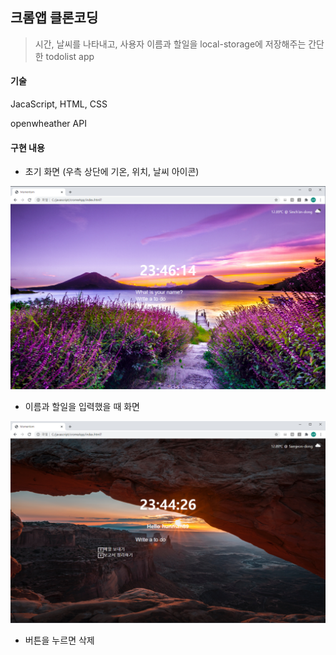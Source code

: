 ## 크롬앱 클론코딩

> 시간, 날씨를 나타내고, 사용자 이름과 할일을 local-storage에 저장해주는 간단한 todolist app



#### 기술

JacaScript, HTML, CSS

openwheather API



#### 구현 내용

- 초기 화면 (우측 상단에 기온, 위치, 날씨 아이콘)

![index](./essets/index.PNG)



- 이름과 할일을 입력했을 때 화면

![doing](./essets/doing.PNG)

* 버튼을 누르면 삭제
